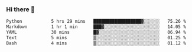 ### Hi there 👋

<!--START_SECTION:waka-->

```txt
Python           5 hrs 29 mins   ██████████████████▓░░░░░░   75.26 %
Markdown         1 hr 1 min      ███▓░░░░░░░░░░░░░░░░░░░░░   14.05 %
YAML             30 mins         █▓░░░░░░░░░░░░░░░░░░░░░░░   06.94 %
Text             5 mins          ▒░░░░░░░░░░░░░░░░░░░░░░░░   01.25 %
Bash             4 mins          ▒░░░░░░░░░░░░░░░░░░░░░░░░   01.12 %
```

<!--END_SECTION:waka-->

<!--
**Jonas-VanHaeken/Jonas-VanHaeken** is a ✨ _special_ ✨ repository because its `README.md` (this file) appears on your GitHub profile.

Here are some ideas to get you started:

- 🔭 I’m currently working on ...
- 🌱 I’m currently learning ...
- 👯 I’m looking to collaborate on ...
- 🤔 I’m looking for help with ...
- 💬 Ask me about ...
- 📫 How to reach me: ...
- 😄 Pronouns: ...
- ⚡ Fun fact: ...
-->
